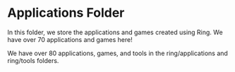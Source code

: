 Applications Folder
===================

In this folder, we store the applications and games created using Ring. 
We have over 70 applications and games here! 

We have over 80 applications, games, and tools in the ring/applications and ring/tools folders.